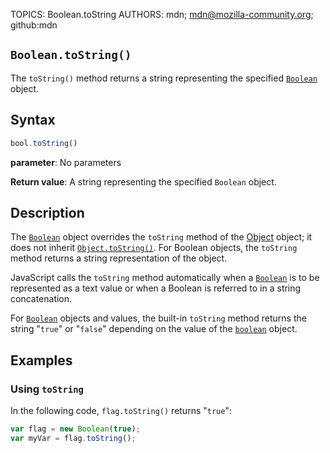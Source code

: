 TOPICS: Boolean.toString
AUTHORS: mdn; mdn@mozilla-community.org; github:mdn

## `Boolean.toString()`

The `toString()` method returns a string representing the specified [`Boolean`](/en/webfrontend/Boolean)
object.

## Syntax

```javascript
bool.toString()
```

**parameter**: No parameters

**Return value**: A string representing the specified `Boolean` object.

## Description

The [`Boolean`](/en/webfrontend/Boolean) object overrides the `toString` method of the
[Object](/en/webfrontend/Object) object; it does not inherit [`Object.toString()`](/en/webfrontend/Object.toString).
For Boolean objects, the `toString` method returns a string representation of the object.

JavaScript calls the `toString` method automatically when a [`Boolean`](/en/webfrontend/Boolean)
is to be represented as a text value or when a Boolean is referred to in a string concatenation.

For [`Boolean`](/en/webfrontend/Boolean) objects and values, the built-in `toString` method
returns the string "`true`" or "`false`" depending on the value of the
[`boolean`](/en/webfrontend/Boolean) object.

## Examples

### Using `toString`

In the following code, `flag.toString()` returns "`true`":

```javascript
var flag = new Boolean(true);
var myVar = flag.toString();
```
